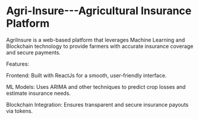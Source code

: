 # Agri-Insure---Agricultural Insurance Platform

AgriInsure is a web-based platform that leverages Machine Learning and Blockchain technology to provide farmers with accurate insurance coverage and secure payments.

Features:

Frontend: Built with ReactJs for a smooth, user-friendly interface.

ML Models: Uses ARIMA and other techniques to predict crop losses and estimate insurance needs.

Blockchain Integration: Ensures transparent and secure insurance payouts via tokens.


